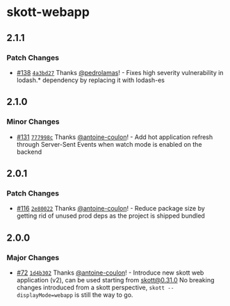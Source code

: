 # skott-webapp

## 2.1.1

### Patch Changes

- [#138](https://github.com/antoine-coulon/skott/pull/138) [`4a3bd27`](https://github.com/antoine-coulon/skott/commit/4a3bd277c0b9fabcd9e028ecb0c76cdddb957f4e) Thanks [@pedrolamas](https://github.com/pedrolamas)! - Fixes high severity vulnerability in lodash.\* dependency by replacing it with lodash-es

## 2.1.0

### Minor Changes

- [#131](https://github.com/antoine-coulon/skott/pull/131) [`777998c`](https://github.com/antoine-coulon/skott/commit/777998c33f52909b1e596a8ba05eec601bf1a57c) Thanks [@antoine-coulon](https://github.com/antoine-coulon)! - Add hot application refresh through Server-Sent Events when watch mode is enabled on the backend

## 2.0.1

### Patch Changes

- [#116](https://github.com/antoine-coulon/skott/pull/116) [`2e80022`](https://github.com/antoine-coulon/skott/commit/2e80022ee988ba9997089369d4b3f30a14f3acb0) Thanks [@antoine-coulon](https://github.com/antoine-coulon)! - Reduce package size by getting rid of unused prod deps as the project is shipped bundled

## 2.0.0

### Major Changes

- [#72](https://github.com/antoine-coulon/skott/pull/72) [`1d4b302`](https://github.com/antoine-coulon/skott/commit/1d4b3021310854ccb23cbe36a4b8a053b11445b8) Thanks [@antoine-coulon](https://github.com/antoine-coulon)! - Introduce new skott web application (v2), can be used starting from skott@0.31.0
  No breaking changes introduced from a skott perspective, `skott --displayMode=webapp` is still the way to go.
